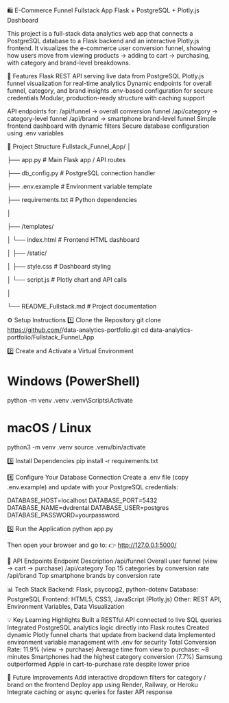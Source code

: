 🛍️ E-Commerce Funnel Fullstack App
Flask + PostgreSQL + Plotly.js Dashboard

This project is a full-stack data analytics web app that connects a PostgreSQL database to a Flask backend and an interactive Plotly.js frontend.
It visualizes the e-commerce user conversion funnel, showing how users move from viewing products → adding to cart → purchasing, with category and brand-level breakdowns.

🚀 Features
Flask REST API serving live data from PostgreSQL
Plotly.js funnel visualization for real-time analytics
Dynamic endpoints for overall funnel, category, and brand insights
.env-based configuration for secure credentials
Modular, production-ready structure with caching support

API endpoints for:
/api/funnel → overall conversion funnel
/api/category → category-level funnel
/api/brand → smartphone brand-level funnel
Simple frontend dashboard with dynamic filters
Secure database configuration using .env variables

🧩 Project Structure
Fullstack_Funnel_App/
│

├── app.py        # Main Flask app / API routes

├── db_config.py  # PostgreSQL connection handler

├── .env.example  # Environment variable template

├── requirements.txt # Python dependencies

│

├── /templates/

│   └── index.html  # Frontend HTML dashboard

│
├── /static/

│   ├── style.css   # Dashboard styling

│   └── script.js   # Plotly chart and API calls

│

└── README_Fullstack.md   # Project documentation


⚙️ Setup Instructions
1️⃣ Clone the Repository
git clone https://github.com/<yourusername>/data-analytics-portfolio.git
cd data-analytics-portfolio/Fullstack_Funnel_App

2️⃣ Create and Activate a Virtual Environment
# Windows (PowerShell)
python -m venv .venv
.venv\Scripts\Activate

# macOS / Linux
python3 -m venv .venv
source .venv/bin/activate

3️⃣ Install Dependencies
pip install -r requirements.txt

4️⃣ Configure Your Database Connection
Create a .env file (copy .env.example) and update with your PostgreSQL credentials:

DATABASE_HOST=localhost
DATABASE_PORT=5432
DATABASE_NAME=dvdrental
DATABASE_USER=postgres
DATABASE_PASSWORD=yourpassword

5️⃣ Run the Application
python app.py


Then open your browser and go to:
👉 http://127.0.0.1:5000/

🧠 API Endpoints
Endpoint	Description
/api/funnel	Overall user funnel (view → cart → purchase)
/api/category	Top 15 categories by conversion rate
/api/brand	Top smartphone brands by conversion rate

📊 Tech Stack
Backend: Flask, psycopg2, python-dotenv
Database: PostgreSQL
Frontend: HTML5, CSS3, JavaScript (Plotly.js)
Other: REST API, Environment Variables, Data Visualization

💡 Key Learning Highlights
Built a RESTful API connected to live SQL queries
Integrated PostgreSQL analytics logic directly into Flask routes
Created dynamic Plotly funnel charts that update from backend data
Implemented environment variable management with .env for security
Total Conversion Rate: 11.9% (view → purchase)
Average time from view to purchase: ~8 minutes
Smartphones had the highest category conversion (7.7%)
Samsung outperformed Apple in cart-to-purchase rate despite lower price

🧱 Future Improvements
Add interactive dropdown filters for category / brand on the frontend
Deploy app using Render, Railway, or Heroku
Integrate caching or async queries for faster API response
